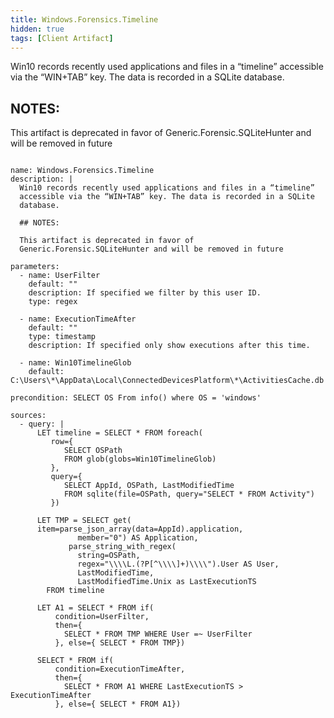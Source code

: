```yaml
---
title: Windows.Forensics.Timeline
hidden: true
tags: [Client Artifact]
---
```


Win10 records recently used applications and files in a “timeline”
accessible via the “WIN+TAB” key. The data is recorded in a SQLite
database.

## NOTES:

This artifact is deprecated in favor of
Generic.Forensic.SQLiteHunter and will be removed in future


<pre><code class="language-yaml">
name: Windows.Forensics.Timeline
description: |
  Win10 records recently used applications and files in a “timeline”
  accessible via the “WIN+TAB” key. The data is recorded in a SQLite
  database.

  ## NOTES:

  This artifact is deprecated in favor of
  Generic.Forensic.SQLiteHunter and will be removed in future

parameters:
  - name: UserFilter
    default: ""
    description: If specified we filter by this user ID.
    type: regex

  - name: ExecutionTimeAfter
    default: ""
    type: timestamp
    description: If specified only show executions after this time.

  - name: Win10TimelineGlob
    default: C:\Users\*\AppData\Local\ConnectedDevicesPlatform\*\ActivitiesCache.db

precondition: SELECT OS From info() where OS = 'windows'

sources:
  - query: |
      LET timeline = SELECT * FROM foreach(
         row={
            SELECT OSPath
            FROM glob(globs=Win10TimelineGlob)
         },
         query={
            SELECT AppId, OSPath, LastModifiedTime
            FROM sqlite(file=OSPath, query="SELECT * FROM Activity")
         })

      LET TMP = SELECT get(
      item=parse_json_array(data=AppId).application,
               member="0") AS Application,
             parse_string_with_regex(
               string=OSPath,
               regex="\\\\L.(?P<User>[^\\\\]+)\\\\").User AS User,
               LastModifiedTime,
               LastModifiedTime.Unix as LastExecutionTS
        FROM timeline

      LET A1 = SELECT * FROM if(
          condition=UserFilter,
          then={
            SELECT * FROM TMP WHERE User =~ UserFilter
          }, else={ SELECT * FROM TMP})

      SELECT * FROM if(
          condition=ExecutionTimeAfter,
          then={
            SELECT * FROM A1 WHERE LastExecutionTS > ExecutionTimeAfter
          }, else={ SELECT * FROM A1})

</code></pre>

